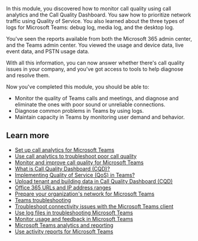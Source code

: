 In this module, you discovered how to monitor call quality using call analytics and the Call Quality Dashboard. You saw how to prioritize network traffic using Quality of Service. You also learned about the three types of logs for Microsoft Teams: debug log, media log, and the desktop log.

You've seen the reports available from both the Microsoft 365 admin center, and the Teams admin center. You viewed the usage and device data, live event data, and PSTN usage data.

With all this information, you can now answer whether there's call quality issues in your company, and you've got access to tools to help diagnose and resolve them.

Now you've completed this module, you should be able to:

- Monitor the quality of Teams calls and meetings, and diagnose and eliminate the ones with poor sound or unreliable connections.
- Diagnose common problems in Teams by using logs.
- Maintain capacity in Teams by monitoring user demand and behavior.

## Learn more

- [Set up call analytics for Microsoft Teams](/microsoftteams/set-up-call-analytics?azure-portal=true)
- [Use call analytics to troubleshoot poor call quality](/microsoftteams/use-call-analytics-to-troubleshoot-poor-call-quality?azure-portal=true)
- [Monitor and improve call quality for Microsoft Teams](/microsoftteams/monitor-call-quality-qos?azure-portal=true)
- [What is Call Quality Dashboard (CQD)?](/microsoftteams/cqd-what-is-call-quality-dashboard?azure-portal=true)
- [Implementing Quality of Service (QoS) in Teams?](microsoftteams/qos-in-teams?azure-portal=true)
- [Upload tenant and building data in Call Quality Dashboard (CQD)](/microsoftteams/cqd-upload-tenant-building-data?azure-portal=true)
- [Office 365 URLs and IP address ranges](/microsoft-365/enterprise/urls-and-ip-address-ranges?azure-portal=true)
- [Prepare your organization's network for Microsoft Teams](/microsoftteams/prepare-network?azure-portal=true)
- [Teams troubleshooting](/MicrosoftTeams/troubleshoot/teams-welcome?azure-portal=true)
- [Troubleshoot connectivity issues with the Microsoft Teams client](/microsoftteams/connectivity-issues?azure-portal=true)
- [Use log files in troubleshooting Microsoft Teams](/microsoftteams/log-files?azure-portal=true)
- [Monitor usage and feedback in Microsoft Teams](/microsoftteams/get-started-with-teams-monitor-usage-and-feedback?azure-portal=true)
- [Microsoft Teams analytics and reporting](/microsoftteams/teams-analytics-and-reports/teams-reporting-reference?azure-portal=true)
- [Use activity reports for Microsoft Teams](/microsoftteams/teams-activity-reports?azure-portal=true)
